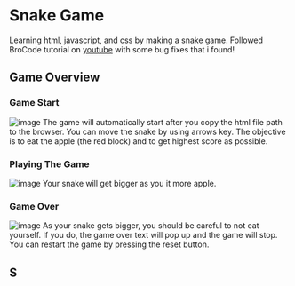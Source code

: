 # **Snake Game**
Learning html, javascript, and css by making a snake game. Followed BroCode tutorial on [youtube](https://youtu.be/Je0B3nHhKmM) with some bug fixes that i found!

## **Game Overview**

### Game Start
![image](https://user-images.githubusercontent.com/115076652/215306272-200b439d-698d-4c62-9785-5943e924f755.png)
The game will automatically start after you copy the html file path to the browser. You can move the snake by using arrows key. The objective is to eat the apple (the red block) and to get highest score as possible.


### **Playing The Game** 
![image](https://user-images.githubusercontent.com/115076652/215306344-b65ec23f-d91c-4727-b5c2-b093baf4611c.png)
Your snake will get bigger as you it more apple.


### **Game Over**
![image](https://user-images.githubusercontent.com/115076652/215306414-3d9a23dc-5e30-42b7-989b-7042031abad6.png)
As your snake gets bigger, you should be careful to not eat yourself. If you do, the game over text will pop up and the game will stop. You can restart the game by pressing the reset button.


## S
